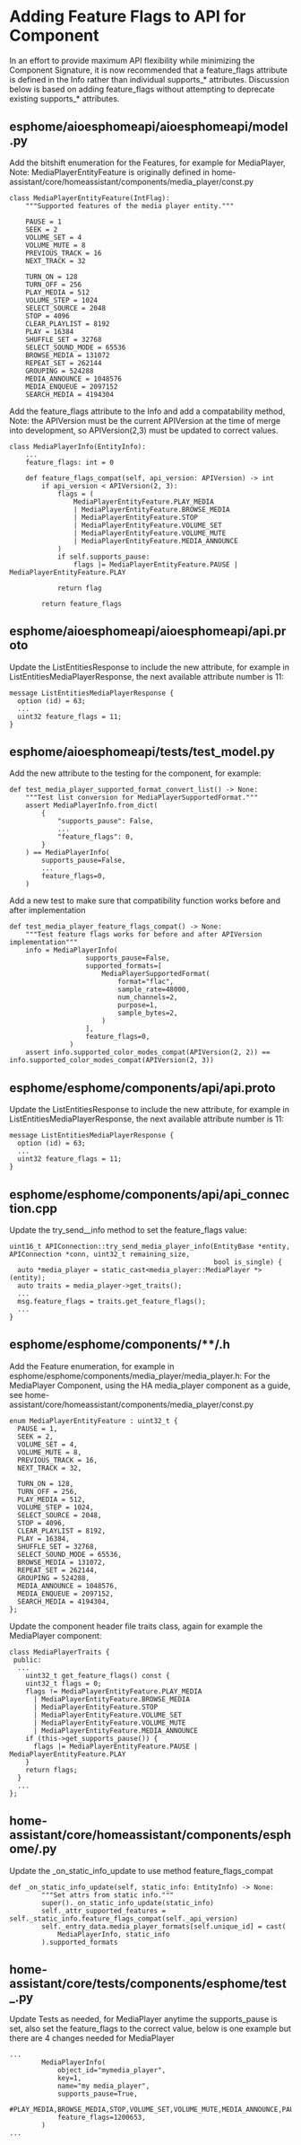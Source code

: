 # Adding Feature Flags to API for Component

In an effort to provide maximum API flexibility while minimizing the Component Signature, it is now recommended that a
feature_flags attribute is defined in the <Component>Info rather than individual supports_* attributes.
Discussion below is based on adding feature_flags without attempting to deprecate existing supports_* attributes.

## esphome/aioesphomeapi/aioesphomeapi/model.py
Add the bitshift enumeration for the Features, for example for MediaPlayer, Note: MediaPlayerEntityFeature is originally
defined in home-assistant/core/homeassistant/components/media_player/const.py
```
class MediaPlayerEntityFeature(IntFlag):
    """Supported features of the media player entity."""

    PAUSE = 1
    SEEK = 2
    VOLUME_SET = 4
    VOLUME_MUTE = 8
    PREVIOUS_TRACK = 16
    NEXT_TRACK = 32

    TURN_ON = 128
    TURN_OFF = 256
    PLAY_MEDIA = 512
    VOLUME_STEP = 1024
    SELECT_SOURCE = 2048
    STOP = 4096
    CLEAR_PLAYLIST = 8192
    PLAY = 16384
    SHUFFLE_SET = 32768
    SELECT_SOUND_MODE = 65536
    BROWSE_MEDIA = 131072
    REPEAT_SET = 262144
    GROUPING = 524288
    MEDIA_ANNOUNCE = 1048576
    MEDIA_ENQUEUE = 2097152
    SEARCH_MEDIA = 4194304
```

Add the feature_flags attribute to the <Component>Info and add a compatability method,
Note: the APIVersion must be the current APIVersion at the time of merge into development, so APIVersion(2,3) must be updated to correct values.
```
class MediaPlayerInfo(EntityInfo):
    ...
    feature_flags: int = 0

    def feature_flags_compat(self, api_version: APIVersion) -> int
        if api_version < APIVersion(2, 3):
            flags = (
                MediaPlayerEntityFeature.PLAY_MEDIA
                | MediaPlayerEntityFeature.BROWSE_MEDIA
                | MediaPlayerEntityFeature.STOP
                | MediaPlayerEntityFeature.VOLUME_SET
                | MediaPlayerEntityFeature.VOLUME_MUTE
                | MediaPlayerEntityFeature.MEDIA_ANNOUNCE
            )
            if self.supports_pause:
                flags |= MediaPlayerEntityFeature.PAUSE | MediaPlayerEntityFeature.PLAY
            
            return flag

        return feature_flags
```
## esphome/aioesphomeapi/aioesphomeapi/api.proto
Update the ListEntities<Component>Response to include the new attribute, for example in ListEntitiesMediaPlayerResponse,
the next available attribute number is 11:

```
message ListEntitiesMediaPlayerResponse {
  option (id) = 63;
  ...
  uint32 feature_flags = 11;
}
```
## esphome/aioesphomeapi/tests/test_model.py
Add the new attribute to the testing for the component, for example:
```
def test_media_player_supported_format_convert_list() -> None:
    """Test list conversion for MediaPlayerSupportedFormat."""
    assert MediaPlayerInfo.from_dict(
        {
            "supports_pause": False,
            ...
            "feature_flags": 0,
        }
    ) == MediaPlayerInfo(
        supports_pause=False,
        ...
        feature_flags=0,
    )
```
Add a new test to make sure that compatibility function works before and after implementation
```
def test_media_player_feature_flags_compat() -> None:
    """Test feature flags works for before and after APIVersion implementation"""
    info = MediaPlayerInfo(
                   supports_pause=False,
                   supported_formats=[
                       MediaPlayerSupportedFormat(
                           format="flac",
                           sample_rate=48000,
                           num_channels=2,
                           purpose=1,
                           sample_bytes=2,
                       )
                   ],
                   feature_flags=0,
               )
    assert info.supported_color_modes_compat(APIVersion(2, 2)) == info.supported_color_modes_compat(APIVersion(2, 3))
```
## esphome/esphome/components/api/api.proto
Update the ListEntities<Component>Response to include the new attribute, for example in ListEntitiesMediaPlayerResponse,
the next available attribute number is 11:

```
message ListEntitiesMediaPlayerResponse {
  option (id) = 63;
  ...
  uint32 feature_flags = 11;
}
```
## esphome/esphome/components/api/api_connection.cpp
Update the try_send_<component>_info method to set the feature_flags value:
```
uint16_t APIConnection::try_send_media_player_info(EntityBase *entity, APIConnection *conn, uint32_t remaining_size,
                                                   bool is_single) {
  auto *media_player = static_cast<media_player::MediaPlayer *>(entity);
  auto traits = media_player->get_traits();
  ...
  msg.feature_flags = traits.get_feature_flags();
  ...
}
```
## esphome/esphome/components/**/<component>.h
Add the <Component>Feature enumeration, for example in esphome/esphome/components/media_player/media_player.h:
For the MediaPlayer Component, using the HA media_player component as a guide, see
home-assistant/core/homeassistant/components/media_player/const.py
```
enum MediaPlayerEntityFeature : uint32_t {
  PAUSE = 1,
  SEEK = 2,
  VOLUME_SET = 4,
  VOLUME_MUTE = 8,
  PREVIOUS_TRACK = 16,
  NEXT_TRACK = 32,

  TURN_ON = 128,
  TURN_OFF = 256,
  PLAY_MEDIA = 512,
  VOLUME_STEP = 1024,
  SELECT_SOURCE = 2048,
  STOP = 4096,
  CLEAR_PLAYLIST = 8192,
  PLAY = 16384,
  SHUFFLE_SET = 32768,
  SELECT_SOUND_MODE = 65536,
  BROWSE_MEDIA = 131072,
  REPEAT_SET = 262144,
  GROUPING = 524288,
  MEDIA_ANNOUNCE = 1048576,
  MEDIA_ENQUEUE = 2097152,
  SEARCH_MEDIA = 4194304,
};
```
Update the component header file traits class, again for example the MediaPlayer component:
```
class MediaPlayerTraits {
 public:
  ...
    uint32_t get_feature_flags() const {
    uint32_t flags = 0;
    flags != MediaPlayerEntityFeature.PLAY_MEDIA
      | MediaPlayerEntityFeature.BROWSE_MEDIA
      | MediaPlayerEntityFeature.STOP
      | MediaPlayerEntityFeature.VOLUME_SET
      | MediaPlayerEntityFeature.VOLUME_MUTE
      | MediaPlayerEntityFeature.MEDIA_ANNOUNCE
    if (this->get_supports_pause()) {
      flags |= MediaPlayerEntityFeature.PAUSE | MediaPlayerEntityFeature.PLAY
    }
    return flags;
  }
  ...
};
```
## home-assistant/core/homeassistant/components/esphome/<component>.py
Update the _on_static_info_update to use method feature_flags_compat
```
def _on_static_info_update(self, static_info: EntityInfo) -> None:
        """Set attrs from static info."""
        super()._on_static_info_update(static_info)
        self._attr_supported_features = self._static_info.feature_flags_compat(self._api_version)
        self._entry_data.media_player_formats[self.unique_id] = cast(
            MediaPlayerInfo, static_info
        ).supported_formats
```
## home-assistant/core/tests/components/esphome/test_<component>.py

Update Tests as needed, for MediaPlayer anytime the supports_pause is set, also set
the feature_flags to the correct value, below is one example but there are 4 changes needed for MediaPlayer
```
...
        MediaPlayerInfo(
            object_id="mymedia_player",
            key=1,
            name="my media_player",
            supports_pause=True,
            #PLAY_MEDIA,BROWSE_MEDIA,STOP,VOLUME_SET,VOLUME_MUTE,MEDIA_ANNOUNCE,PAUSE,PLAY
            feature_flags=1200653,
        )
...
```
